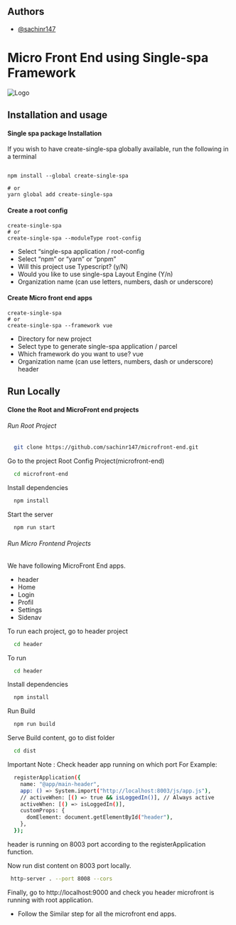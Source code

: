 
## Authors

- [@sachinr147](https://www.github.com/octokatherine)



# Micro Front End using Single-spa Framework


![Logo](https://encrypted-tbn0.gstatic.com/images?q=tbn:ANd9GcR2wv3NcbrGEvDXUGTLi0CCg8rEeB-mVFgNVA&s)

##  Installation and usage


#### Single spa package Installation

If you wish to have create-single-spa globally available, run the following in a terminal

``` 

npm install --global create-single-spa

# or
yarn global add create-single-spa

```



#### Create a root config

```
create-single-spa 
# or
create-single-spa --moduleType root-config

```

- Select “single-spa application / root-config
- Select “npm” or “yarn” or “pnpm”
- Will this project use Typescript? (y/N) 
-  Would you like to use single-spa Layout Engine (Y/n)
- Organization name (can use letters, numbers, dash or underscore)




#### Create Micro front end apps

```
create-single-spa
# or 
create-single-spa --framework vue
```

- Directory for new project
- Select type to generate single-spa application / parcel
- Which framework do you want to use? vue
- Organization name (can use letters, numbers, dash or underscore) header





## Run Locally

#### Clone the Root and MicroFront end projects

###### Run Root Project

```bash
  git clone https://github.com/sachinr147/microfront-end.git
```

Go to the project Root Config Project(microfront-end)

```bash
  cd microfront-end
```

Install dependencies

```bash
  npm install
```

Start the server

```bash
  npm run start
```

###### Run Micro Frontend Projects

We have following MicroFront End apps.

- header
- Home
- Login
- Profil
- Settings
- Sidenav

To run each project,
go to header project

```bash
  cd header
```
To run 


```bash
  cd header
```

Install dependencies

```bash
  npm install
```

Run Build 

```bash
  npm run build
```

Serve Build content, go to dist folder 

```bash
  cd dist
```

Important Note : Check header app running on which port
For Example: 

```bash
  registerApplication({
    name: "@app/main-header",
    app: () => System.import("http://localhost:8003/js/app.js"),
    // activeWhen: [() => true && isLoggedIn()], // Always active
    activeWhen: [() => isLoggedIn()],
    customProps: {
      domElement: document.getElementById("header"),
    },
  });
```

header is running on 8003 port according to the registerApplication function.

Now run dist content on 8003 port locally.

```bash
 http-server . --port 8008 --cors
 ```

 Finally, go to http://localhost:9000 and check you header microfront is running with root application.

- Follow the Similar step for all the microfront end apps.
